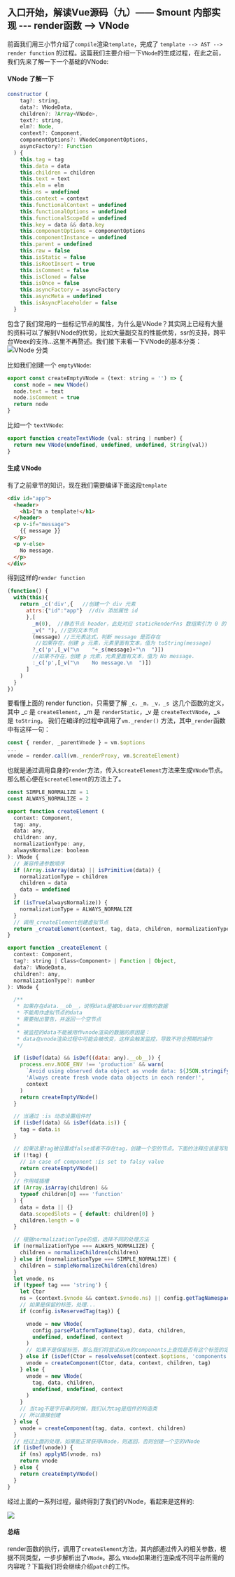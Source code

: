 ## 入口开始，解读Vue源码（九）—— $mount 内部实现 --- render函数 --> VNode

前面我们用三小节介绍了```compile```渲染```template```，完成了 ```template --> AST --> render function``` 的过程。这篇我们主要介绍一下```VNode```的生成过程，在此之前，我们先来了解一下一个基础的VNode:

#### VNode 了解一下

```js
constructor (
    tag?: string,
    data?: VNodeData,
    children?: ?Array<VNode>,
    text?: string,
    elm?: Node,
    context?: Component,
    componentOptions?: VNodeComponentOptions,
    asyncFactory?: Function
  ) {
    this.tag = tag
    this.data = data
    this.children = children
    this.text = text
    this.elm = elm
    this.ns = undefined
    this.context = context
    this.functionalContext = undefined
    this.functionalOptions = undefined
    this.functionalScopeId = undefined
    this.key = data && data.key
    this.componentOptions = componentOptions
    this.componentInstance = undefined
    this.parent = undefined
    this.raw = false
    this.isStatic = false
    this.isRootInsert = true
    this.isComment = false
    this.isCloned = false
    this.isOnce = false
    this.asyncFactory = asyncFactory
    this.asyncMeta = undefined
    this.isAsyncPlaceholder = false
  }
```
包含了我们常用的一些标记节点的属性，为什么是VNode？其实网上已经有大量的资料可以了解到VNode的优势，比如大量副交互的性能优势，ssr的支持，跨平台Weex的支持...这里不再赘述。我们接下来看一下VNode的基本分类：
![VNode 分类](https://segmentfault.com/img/bVITTR?w=495&h=540)

比如我们创建一个 ```emptyVNode```:
```js
export const createEmptyVNode = (text: string = '') => {
  const node = new VNode()
  node.text = text
  node.isComment = true
  return node
}
```

比如一个 ```textVNode```:
```js
export function createTextVNode (val: string | number) {
  return new VNode(undefined, undefined, undefined, String(val))
}
```

#### 生成 VNode

有了之前章节的知识，现在我们需要编译下面这段```template```
```html
<div id="app">
  <header>
    <h1>I'm a template!</h1>
  </header>
  <p v-if="message">
    {{ message }}
  </p>
  <p v-else>
    No message.
  </p>
</div>
```
得到这样的```render function```
```js
(function() {
  with(this){
    return _c('div',{   //创建一个 div 元素
      attrs:{"id":"app"}  //div 添加属性 id
      },[
        _m(0),  //静态节点 header，此处对应 staticRenderFns 数组索引为 0 的 render function
        _v(" "), //空的文本节点
        (message) //三元表达式，判断 message 是否存在
         //如果存在，创建 p 元素，元素里面有文本，值为 toString(message)
        ?_c('p',[_v("\n    "+_s(message)+"\n  ")])
        //如果不存在，创建 p 元素，元素里面有文本，值为 No message.
        :_c('p',[_v("\n    No message.\n  ")])
      ]
    )
  }
})
```
要看懂上面的 render function，只需要了解 ```_c，_m，_v，_s ```这几个函数的定义，其中 _c 是 ```createElement```，_m 是 ```renderStatic```，_v 是 ```createTextVNode```，_s 是 ```toString```。
我们在编译的过程中调用了```vm._render()``` 方法，其中```_render```函数中有这样一句：
```js
const { render, _parentVnode } = vm.$options
...
vnode = render.call(vm._renderProxy, vm.$createElement)
```
也就是通过调用自身的```render```方法，传入```$createElement```方法来生成```VNode```节点。那么核心便在```$createElement```的方法上了。
```js
const SIMPLE_NORMALIZE = 1
const ALWAYS_NORMALIZE = 2

export function createElement (
  context: Component,
  tag: any,
  data: any,
  children: any,
  normalizationType: any,
  alwaysNormalize: boolean
): VNode {
  // 兼容传递参数顺序
  if (Array.isArray(data) || isPrimitive(data)) {
    normalizationType = children
    children = data
    data = undefined
  }
  if (isTrue(alwaysNormalize)) {
    normalizationType = ALWAYS_NORMALIZE
  }
  // 调用_createElement创建虚拟节点
  return _createElement(context, tag, data, children, normalizationType)
}

export function _createElement (
  context: Component,
  tag?: string | Class<Component> | Function | Object,
  data?: VNodeData,
  children?: any,
  normalizationType?: number
): VNode {

  /**
   * 如果存在data.__ob__，说明data是被Observer观察的数据
   * 不能用作虚拟节点的data
   * 需要抛出警告，并返回一个空节点
   *
   * 被监控的data不能被用作vnode渲染的数据的原因是：
   * data在vnode渲染过程中可能会被改变，这样会触发监控，导致不符合预期的操作
   */

  if (isDef(data) && isDef((data: any).__ob__)) {
    process.env.NODE_ENV !== 'production' && warn(
      `Avoid using observed data object as vnode data: ${JSON.stringify(data)}\n` +
      'Always create fresh vnode data objects in each render!',
      context
    )
    return createEmptyVNode()
  }

  // 当通过 :is 动态设置组件时
  if (isDef(data) && isDef(data.is)) {
    tag = data.is
  }

  // 如果这里tag被设置成false或者不存在tag，创建一个空的节点。下面的注释应该是写错了...
  if (!tag) {
    // in case of component :is set to falsy value
    return createEmptyVNode()
  }
  // 作用域插槽
  if (Array.isArray(children) &&
    typeof children[0] === 'function'
  ) {
    data = data || {}
    data.scopedSlots = { default: children[0] }
    children.length = 0
  }

  // 根据normalizationType的值，选择不同的处理方法
  if (normalizationType === ALWAYS_NORMALIZE) {
    children = normalizeChildren(children)
  } else if (normalizationType === SIMPLE_NORMALIZE) {
    children = simpleNormalizeChildren(children)
  }
  let vnode, ns
  if (typeof tag === 'string') {
    let Ctor
    ns = (context.$vnode && context.$vnode.ns) || config.getTagNamespace(tag)
    // 如果是保留的标签，处理...
    if (config.isReservedTag(tag)) {

      vnode = new VNode(
        config.parsePlatformTagName(tag), data, children,
        undefined, undefined, context
      )
      // 如果不是保留标签，那么我们将尝试从vm的components上查找是否有这个标签的定义
    } else if (isDef(Ctor = resolveAsset(context.$options, 'components', tag))) {
      vnode = createComponent(Ctor, data, context, children, tag)
    } else {
      vnode = new VNode(
        tag, data, children,
        undefined, undefined, context
      )
    }
    // 当tag不是字符串的时候，我们认为tag是组件的构造类
    // 所以直接创建
  } else {
    vnode = createComponent(tag, data, context, children)
  }
  // 经过上面的处理，如果能正常获得VNode，则返回，否则创建一个空的VNode
  if (isDef(vnode)) {
    if (ns) applyNS(vnode, ns)
    return vnode
  } else {
    return createEmptyVNode()
  }
}
```

经过上面的一系列过程，最终得到了我们的VNode，看起来是这样的:

![](http://img.souche.com/f2e/e9d3ffaa7d93b97064019328a9bd193d.png)

#### 总结
render函数的执行，调用了```createElement```方法，其内部通过传入的相关参数，根据不同类型，一步步解析出了```VNode```。那么 ```VNode```如果进行渲染成不同平台所需的内容呢？下篇我们将会继续介绍```patch```的工作。
